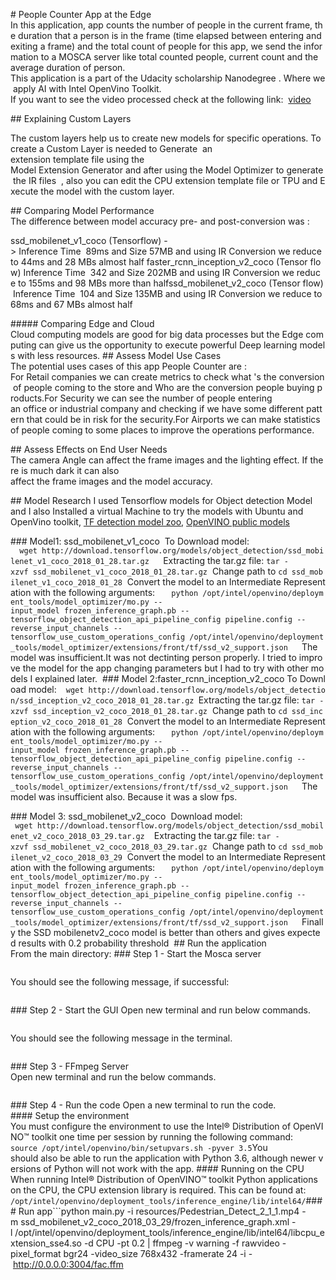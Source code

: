 # People Counter App at the Edge
In this application, app counts the number of people in the current frame, the duration that a person is in the frame (time elapsed between entering and exiting a frame) and the total count of people for this app, we send the information to a MOSCA server like total counted people, current count and the average duration of person.
This application is a part of the Udacity scholarship Nanodegree . Where we apply AI with Intel OpenVino Toolkit.
If you want to see the video processed check at the following link:  [video](https://drive.google.com/file/d/1yxZObQsYWdDzng7duC3vJPqXF4A8iP3T/view?usp=sharing)

## Explaining Custom Layers  

The custom layers help us to create new models for specific operations. To create a Custom Layer is needed to Generate  an extension template file using the Model Extension Generator and after using the Model Optimizer to generate the IR files  , also you can edit the CPU extension template file or TPU and Execute the model with the custom layer.

## Comparing Model Performance 
The difference between model accuracy pre- and post-conversion was :

ssd_mobilenet_v1_coco (Tensorflow) -> Inference Time  89ms and Size 57MB and using IR Conversion we reduce to 44ms and 28 MBs almost half faster_rcnn_inception_v2_coco (Tensor flow) Inference Time  342 and Size 202MB and using IR Conversion we reduce to 155ms and 98 MBs more than halfssd_mobilenet_v2_coco (Tensor flow) Inference Time  104 and Size 135MB and using IR Conversion we reduce to 68ms and 67 MBs almost half

##### Comparing Edge and Cloud 
Cloud computing models are good for big data processes but the Edge computing can give us the opportunity to execute powerful Deep learning models with less resources.
## Assess Model Use Cases
The potential uses cases of this app People Counter are :
For Retail companies we can create metrics to check what 's the conversion of people coming to the store and Who are the conversion people buying products.For Security we can see the number of people entering an office or industrial company and checking if we have some different pattern that could be in risk for the security.For Airports we can make statistics of people coming to some places to improve the operations performance.

## Assess Effects on End User Needs
The camera Angle can affect the frame images and the lighting effect. If there is much dark it can also affect the frame images and the model accuracy. 

## Model Research
I used Tensorflow models for Object detection Model and I also Installed a virtual Machine to try the models with Ubuntu and OpenVino toolkit, [TF detection model zoo](https://github.com/tensorflow/models/blob/master/research/object_detection/g3doc/detection_model_zoo.md), [OpenVINO public models](https://github.com/opencv/open_model_zoo/blob/master/models/public/index.md)

### Model1: ssd_mobilenet_v1_coco  To Download model:   
```  wget http://download.tensorflow.org/models/object_detection/ssd_mobilenet_v1_coco_2018_01_28.tar.gz  ```  Extracting the tar.gz file: `tar -xzvf ssd_mobilenet_v1_coco_2018_01_28.tar.gz`  Change path to `cd ssd_mobilenet_v1_coco_2018_01_28`  Convert the model to an Intermediate Representation with the following arguments:   ```  python /opt/intel/openvino/deployment_tools/model_optimizer/mo.py --input_model frozen_inference_graph.pb --tensorflow_object_detection_api_pipeline_config pipeline.config --reverse_input_channels --tensorflow_use_custom_operations_config /opt/intel/openvino/deployment_tools/model_optimizer/extensions/front/tf/ssd_v2_support.json  ```  The model was insufficient.It was not dectinting person properly. I tried to improve the model for the app changing parameters but I had to try with other models I explained later.  ### Model 2:faster_rcnn_inception_v2_coco To Download model:  ``` wget http://download.tensorflow.org/models/object_detection/ssd_inception_v2_coco_2018_01_28.tar.gz ```Extracting the tar.gz file: `tar -xzvf ssd_inception_v2_coco_2018_01_28.tar.gz`  Change path to `cd ssd_inception_v2_coco_2018_01_28`  Convert the model to an Intermediate Representation with the following arguments:   ```  python /opt/intel/openvino/deployment_tools/model_optimizer/mo.py --input_model frozen_inference_graph.pb --tensorflow_object_detection_api_pipeline_config pipeline.config --reverse_input_channels --tensorflow_use_custom_operations_config /opt/intel/openvino/deployment_tools/model_optimizer/extensions/front/tf/ssd_v2_support.json  ```  The model was insufficient also. Because it was a slow fps.



### Model 3: ssd_mobilenet_v2_coco  Download model:  
``` wget http://download.tensorflow.org/models/object_detection/ssd_mobilenet_v2_coco_2018_03_29.tar.gz ```  Extracting the tar.gz file: `tar -xzvf ssd_mobilenet_v2_coco_2018_03_29.tar.gz`  Change path to `cd ssd_mobilenet_v2_coco_2018_03_29`  Convert the model to an Intermediate Representation with the following arguments:   ```  python /opt/intel/openvino/deployment_tools/model_optimizer/mo.py --input_model frozen_inference_graph.pb --tensorflow_object_detection_api_pipeline_config pipeline.config --reverse_input_channels --tensorflow_use_custom_operations_config /opt/intel/openvino/deployment_tools/model_optimizer/extensions/front/tf/ssd_v2_support.json  ```  Finally the SSD mobilenetv2_coco model is better than others and gives expected results with 0.2 probability threshold 
## Run the application
From the main directory:
### Step 1 - Start the Mosca server
```cd webservice/server/node-servernode ./server.js
```
You should see the following message, if successful:
```Mosca server started.
```
### Step 2 - Start the GUI
Open new terminal and run below commands.
```cd webservice/uinpm run dev
```
You should see the following message in the terminal.
```webpack: Compiled successfully
```
### Step 3 - FFmpeg Server
Open new terminal and run the below commands.
```sudo ffserver -f ./ffmpeg/server.conf
```
### Step 4 - Run the code
Open a new terminal to run the code.
#### Setup the environment
You must configure the environment to use the Intel® Distribution of OpenVINO™ toolkit one time per session by running the following command:
```source /opt/intel/openvino/bin/setupvars.sh -pyver 3.5```You should also be able to run the application with Python 3.6, although newer versions of Python will not work with the app.
#### Running on the CPU
When running Intel® Distribution of OpenVINO™ toolkit Python applications on the CPU, the CPU extension library is required. This can be found at:
```/opt/intel/openvino/deployment_tools/inference_engine/lib/intel64/```#### Run app```python main.py -i resources/Pedestrian_Detect_2_1_1.mp4 -m ssd_mobilenet_v2_coco_2018_03_29/frozen_inference_graph.xml -l /opt/intel/openvino/deployment_tools/inference_engine/lib/intel64/libcpu_extension_sse4.so -d CPU -pt 0.2 | ffmpeg -v warning -f rawvideo -pixel_format bgr24 -video_size 768x432 -framerate 24 -i - http://0.0.0.0:3004/fac.ffm
```To see the output on a web based interface, open the link  [http://0.0.0.0:3004](http://0.0.0.0:3004/)  in a browser.